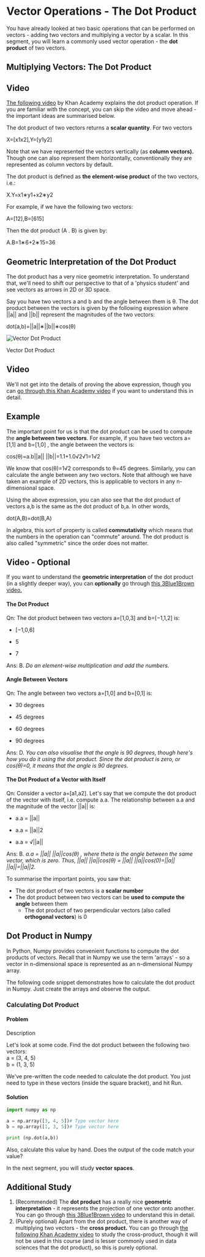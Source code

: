 # Vector Operations - The Dot Product

You have already looked at two basic operations that can be performed on vectors - adding two vectors and multiplying a vector by a scalar. In this segment, you will learn a commonly used vector operation - the **dot product** of two vectors.

## **Multiplying Vectors: The Dot Product**

## Video

[The following video](https://www.youtube.com/watch?v=WNuIhXo39_k&list=RDQMAXXUrRt9-Uw&start_radio=1) by Khan Academy explains the dot product operation. If you are familiar with the concept, you can skip the video and move ahead - the important ideas are summarised below.

The dot product of two vectors returns a **scalar quantity**. For two vectors

X=[x1x2],Y=[y1y2]

Note that we have represented the vectors vertically (as **column vectors).** Though one can also represent them horizontally, conventionally they are represented as column vectors by default.

The dot product is defined as **the element-wise product** of the two vectors, i.e.:

X.Y=x1∗y1+x2∗y2

For example, if we have the following two vectors:

A=[12],B=[615]

Then the dot product (A . B) is given by:

A.B=1∗6+2∗15=36

## **Geometric Interpretation of the Dot Product**

The dot product has a very nice geometric interpretation. To understand that, we'll need to shift our perspective to that of a 'physics student' and see vectors as arrows in 2D or 3D space.  

Say you have two vectors a and b and the angle between them is θ. The dot product between the vectors is given by the following expression where ||a|| and ||b|| represent the magnitudes of the two vectors:

dot(a,b)=||a||∗||b||∗cos(θ)

![Vector Dot Product](https://i.ibb.co/MBgDxkj/Vector-Dot-Product.png)

Vector Dot Product

## Video

We'll not get into the details of proving the above expression, though you can [go through this Khan Academy video](https://www.youtube.com/watch?v=5AWob_z74Ks) if you want to understand this in detail.

## Example

The important point for us is that the dot product can be used to compute the **angle between two vectors**. For example, if you have two vectors a=[1,1] and b=[1,0] , the angle between the vectors is:

cos(θ)=a.b||a|| ||b||=1.1+1.0√2√1=1√2

We know that cos(θ)=1√2 corresponds to θ=45 degrees. Similarly, you can calculate the angle between any two vectors. Note that although we have taken an example of 2D vectors, this is applicable to vectors in any n-dimensional space.  

Using the above expression, you can also see that the dot product of vectors a,b is the same as the dot product of b,a. In other words,

dot(A,B)=dot(B,A)

In algebra, this sort of property is called **commutativity** which means that the numbers in the operation can "commute" around. The dot product is also called "symmetric" since the order does not matter.

## Video - Optional

If you want to understand the **geometric interpretation** of the dot product (in a slightly deeper way), you can **optionally** go through [this 3Blue1Brown video.](https://www.youtube.com/watch?v=LyGKycYT2v0)

#### The Dot Product

Qn: The dot product between two vectors a=[1,0,3] and b=[−1,1,2] is:

- [−1,0,6]

- 5

- 7

Ans: B. *Do an element-wise multiplication and add the numbers.*

#### Angle Between Vectors

Qn: The angle between two vectors a=[1,0] and b=[0,1] is:

- 30 degrees

- 45 degrees

- 60 degrees

- 90 degrees

Ans: D. *You can also visualise that the angle is 90 degrees, though here's how you do it using the dot product. Since the dot product is zero, or cos(θ)=0, it means that the angle is 90 degrees.*

#### The Dot Product of a Vector with Itself

Qn: Consider a vector a=[a1,a2]. Let's say that we compute the dot product of the vector with itself, i.e. compute a.a. The relationship between a.a and the magnitude of the vector ||a|| is:

- a.a = ||a||

- a.a = ||a||2

- a.a = √||a||

Ans: B. *a.a = ||a|| ||a||cos(θ) , where theta is the angle between the same vector, which is zero. Thus, ||a|| ||a||cos(θ) = ||a|| ||a||cos(0)=||a|| ||a||=||a||2.*

To summarise the important points, you saw that:

- The dot product of two vectors is a **scalar number**
- The dot product between two vectors can be **used to compute the angle** between them
  - The dot product of two perpendicular vectors (also called **orthogonal vectors**) is 0

## **Dot Product in Numpy**

In Python, Numpy provides convenient functions to compute the dot products of vectors. Recall that in Numpy we use the term 'arrays' - so a vector in n-dimensional space is represented as an n-dimensional Numpy array.

The following code snippet demonstrates how to calculate the dot product in Numpy. Just create the arrays and observe the output.

### Calculating Dot Product

#### Problem

Description

Let's look at some code. Find the dot product between the following two vectors:  
a = (3, 4, 5)  
b = (1, 3, 5)  

We've pre-written the code needed to calculate the dot product. You just need to type in these vectors (inside the square bracket), and hit Run.  

#### Solution

```python
import numpy as np 

a = np.array([3, 4, 5])# Type vector here
b = np.array([1, 3, 5])# Type vector here

print (np.dot(a,b))
```

Also, calculate this value by hand. Does the output of the code match your value?

In the next segment, you will study **vector spaces**.

## **Additional Study**

1. (Recommended) The **dot product** has a really nice **geometric interpretation** - it represents the projection of one vector onto another. You can go through [this 3Blue1Brown video](https://www.youtube.com/watch?v=LyGKycYT2v0) to understand this in detail.
2. (Purely optional) Apart from the dot product, there is another way of multiplying two vectors - the **cross product.** You can go through [the following Khan Academy video](https://www.youtube.com/watch?v=pJzmiywagfY) to study the cross-product, though it will not be used in this course (and is lesser commonly used in data sciences that the dot product), so this is purely optional.
